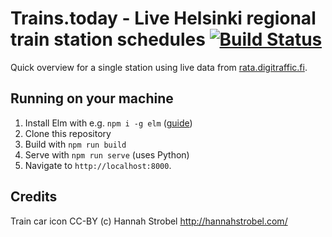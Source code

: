 Trains.today - Live Helsinki regional train station schedules [![Build Status](https://travis-ci.org/ohanhi/trains.svg?branch=master)](https://travis-ci.org/ohanhi/trains)
===============================

Quick overview for a single station using live data from [rata.digitraffic.fi](https://rata.digitraffic.fi/api/v1/doc/index.html#LiikennepaikansaapuvatjalahtevatjunatAikavali).


## Running on your machine

1. Install Elm with e.g. `npm i -g elm` ([guide](https://guide.elm-lang.org/install.html))
2. Clone this repository
3. Build with `npm run build`
4. Serve with `npm run serve` (uses Python)
5. Navigate to `http://localhost:8000`.


## Credits

Train car icon CC-BY (c) Hannah Strobel <http://hannahstrobel.com/>
